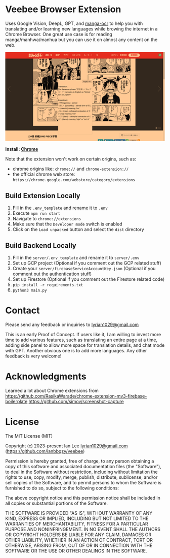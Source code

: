 
# Veebee Browser Extension

Uses Google Vision, DeepL, GPT, and [manga-ocr](https://github.com/kha-white/manga-ocr) to help you with translating and/or learning new languages while browing the internet in a Chrome Browser. One great use case is for reading manga/manhwa/manhua but you can use it on almost any content on the web.

![](assets/example.png)

**Install: [Chrome](https://chrome.google.com/webstore/detail/manga-reader/eabnmbpmoencafnpbobahdeamaljhoef)**

Note that the extension won't work on certain origins, such as:

- chrome origins like: `chrome://` and `chrome-extension://`
- the official chrome web store: `https://chrome.google.com/webstore/category/extensions`

## Build Extension Locally

1. Fill in the `.env_template` and rename it to `.env`
2. Execute `npm run start`
3. Navigate to `chrome://extensions`
4. Make sure that the `Developer mode` switch is enabled
5. Click on the `Load unpacked` button and select the `dist` directory

## Build Backend Locally

1. Fill in the `server/.env_template` and rename it to `server/.env`
2. Set up GCP project (Optional if you comment out the GCP related stuff)
3. Create your `server/firebaseServiceAccountKey.json` (Optional if you comment out the authentication stuff)
4. Set up Firestore (Optional if you comment out the Firestore related code)
5. `pip install -r requirements.txt`
6. `python3 main.py`

# Contact

Please send any feedback or inquiries to lyrian1029@gmail.com

This is an early Proof of Concept. If users like it, I am willing to invest more time to add various features, such as translating an entire page at a time, adding side panel to allow more space for translation details, and chat mode with GPT. Another obvious one is to add more languages. Any other feedback is very welcome!


# Acknowledgments

Learned a lot about Chrome extensions from
https://github.com/RasikaWarade/chrome-extension-mv3-firebase-boilerplate
https://github.com/simov/screenshot-capture

# License

The MIT License (MIT)

Copyright (c) 2023-present Ian Lee <lyrian1029@gmail.com> (https://github.com/ianbbqzy/veebee)

Permission is hereby granted, free of charge, to any person obtaining a copy
of this software and associated documentation files (the "Software"), to deal
in the Software without restriction, including without limitation the rights
to use, copy, modify, merge, publish, distribute, sublicense, and/or sell
copies of the Software, and to permit persons to whom the Software is
furnished to do so, subject to the following conditions:

The above copyright notice and this permission notice shall be included in all
copies or substantial portions of the Software.

THE SOFTWARE IS PROVIDED "AS IS", WITHOUT WARRANTY OF ANY KIND, EXPRESS OR
IMPLIED, INCLUDING BUT NOT LIMITED TO THE WARRANTIES OF MERCHANTABILITY,
FITNESS FOR A PARTICULAR PURPOSE AND NONINFRINGEMENT. IN NO EVENT SHALL THE
AUTHORS OR COPYRIGHT HOLDERS BE LIABLE FOR ANY CLAIM, DAMAGES OR OTHER
LIABILITY, WHETHER IN AN ACTION OF CONTRACT, TORT OR OTHERWISE, ARISING FROM,
OUT OF OR IN CONNECTION WITH THE SOFTWARE OR THE USE OR OTHER DEALINGS IN THE
SOFTWARE.

